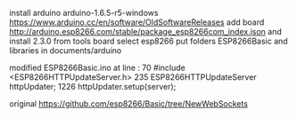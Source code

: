 install arduino arduino-1.6.5-r5-windows https://www.arduino.cc/en/software/OldSoftwareReleases
add board http://arduino.esp8266.com/stable/package_esp8266com_index.json
and install 2.3.0
from tools board select esp8266
put folders ESP8266Basic and libraries in documents/arduino 

modified ESP8266Basic.ino at line :
70     #include <ESP8266HTTPUpdateServer.h>
235    ESP8266HTTPUpdateServer httpUpdater;
1226   httpUpdater.setup(server);

original https://github.com/esp8266/Basic/tree/NewWebSockets